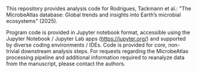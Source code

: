 This repository provides analysis code for Rodrigues, Tackmann et al.: "The MicrobeAtlas database: Global trends and insights into Earth’s microbial ecosystems" (2025). 

Program code is provided in Jupyter notebook format, accessible using the Jupyter Notebook / Jupyter Lab apps (https://jupyter.org/) and supported by diverse coding environments / IDEs. Code is provided for core, non-trivial downstream analysis steps. For requests regarding the MicrobeAtlas processing pipeline and additional information required to reanalyze data from the manuscript, please contact the authors.
